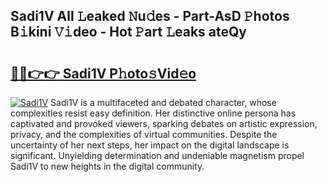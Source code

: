 ## Sadi1V All 𝙻eaked 𝙽u𝚍es - Part-AsD 𝙿hotos B𝚒kini 𝚅𝚒deo - Hot 𝙿art 𝙻eaks ateQy

# <h2><a href="http://ld0p8p.urlbe.top/?page=Sadi1V">🔗🔗👉👉 Sadi1V P𝚑oto𝚜Vid𝚎o</a></h2>

[![Sadi1V](https://i.imgur.com/eBuTRDB.gif)](http://ld0p8p.urlbe.top/?page=Sadi1V)
Sadi1V is a multifaceted and debated character, whose complexities resist easy definition. Her distinctive online persona has captivated and provoked viewers, sparking debates on artistic expression, privacy, and the complexities of virtual communities. Despite the uncertainty of her next steps, her impact on the digital landscape is significant. Unyielding determination and undeniable magnetism propel Sadi1V to new heights in the digital community.
